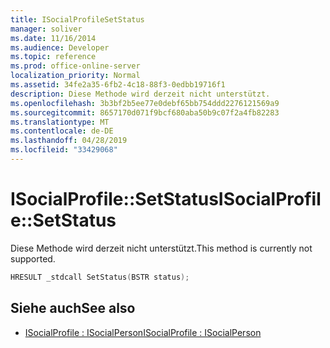 ```yaml
---
title: ISocialProfileSetStatus
manager: soliver
ms.date: 11/16/2014
ms.audience: Developer
ms.topic: reference
ms.prod: office-online-server
localization_priority: Normal
ms.assetid: 34fe2a35-6fb2-4c18-88f3-0edbb19716f1
description: Diese Methode wird derzeit nicht unterstützt.
ms.openlocfilehash: 3b3bf2b5ee77e0debf65bb754ddd2276121569a9
ms.sourcegitcommit: 8657170d071f9bcf680aba50b9c07f2a4fb82283
ms.translationtype: MT
ms.contentlocale: de-DE
ms.lasthandoff: 04/28/2019
ms.locfileid: "33429068"
---
```

# <a name="isocialprofilesetstatus"></a><span data-ttu-id="e169f-103">ISocialProfile::SetStatus</span><span class="sxs-lookup"><span data-stu-id="e169f-103">ISocialProfile::SetStatus</span></span>

<span data-ttu-id="e169f-104">Diese Methode wird derzeit nicht unterstützt.</span><span class="sxs-lookup"><span data-stu-id="e169f-104">This method is currently not supported.</span></span> 
  
```cpp
HRESULT _stdcall SetStatus(BSTR status);
```

## <a name="see-also"></a><span data-ttu-id="e169f-105">Siehe auch</span><span class="sxs-lookup"><span data-stu-id="e169f-105">See also</span></span>

- [<span data-ttu-id="e169f-106">ISocialProfile : ISocialPerson</span><span class="sxs-lookup"><span data-stu-id="e169f-106">ISocialProfile : ISocialPerson</span></span>](isocialprofileisocialperson.md)

